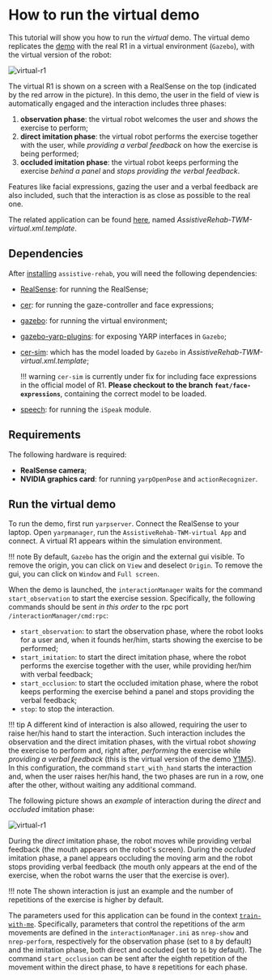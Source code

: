 # How to run the virtual demo

This tutorial will show you how to run the _virtual_ demo.
The virtual demo replicates the [demo](https://robotology.github.io/assistive-rehab/doc/mkdocs/site/main_apps/) with the real R1 in a virtual environment (`Gazebo`), with the virtual version of the robot:

![virtual-r1](https://user-images.githubusercontent.com/9716288/58802764-4104ab80-860e-11e9-868f-fce8e7708d49.png)

The virtual R1 is shown on a screen with a RealSense on the top (indicated by the red arrow in the picture).
In this demo, the user in the field of view is automatically engaged and the interaction includes three phases:

  1. **observation phase**: the virtual robot welcomes the user and _shows_ the exercise to perform;
  2. **direct imitation phase**: the virtual robot performs the exercise together with the user, while _providing a verbal feedback_ on how the exercise is being performed;
  3. **occluded imitation phase**: the virtual robot keeps performing the exercise _behind a panel_ and _stops providing the verbal feedback_.

Features like facial expressions, gazing the user and a verbal feedback are also included, such that the interaction is as close as possible to the real one.

The related application can be found [here](https://github.com/robotology/assistive-rehab/tree/master/app/scripts), named _AssistiveRehab-TWM-virtual.xml.template_.

## Dependencies

After [installing](https://robotology.github.io/assistive-rehab/doc/mkdocs/site/install/) `assistive-rehab`, you will need the following dependencies:

- [RealSense](https://github.com/IntelRealSense/librealsense): for running the RealSense;
- [cer](https://github.com/robotology/cer): for running the gaze-controller and face expressions;
- [gazebo](http://gazebosim.org/tutorials?cat=install): for running the virtual environment;
- [gazebo-yarp-plugins](https://github.com/robotology/gazebo-yarp-plugins): for exposing YARP interfaces in `Gazebo`;
- [cer-sim](https://github.com/robotology/cer-sim/tree/feat/face-expressions): which has the model loaded by `Gazebo` in _AssistiveRehab-TWM-virtual.xml.template_;

    !!! warning
        `cer-sim` is currently under fix for including face expressions in the official model of R1. **Please checkout to the branch `feat/face-expressions`**, containing the correct model to be loaded.
- [speech](https://github.com/robotology/speech): for running the `iSpeak` module.

## Requirements

The following hardware is required:

- **RealSense camera**;
- **NVIDIA graphics card**: for running `yarpOpenPose` and `actionRecognizer`.

## Run the virtual demo

To run the demo, first run `yarpserver`.
Connect the RealSense to your laptop.
Open `yarpmanager`, run the `AssistiveRehab-TWM-virtual App` and connect.
A virtual R1 appears within the simulation environment.

!!! note
    By default, `Gazebo` has the origin and the external gui visible. To remove the origin, you can click on `View` and deselect `Origin`. To remove the gui, you can click on `Window` and `Full screen`.

When the demo is launched, the `interactionManager` waits for the command `start_observation` to start the exercise session. Specifically, the following commands should be sent _in this order_ to the rpc port `/interactionManager/cmd:rpc`:

- `start_observation`: to start the observation phase, where the robot looks for a user and, when it founds her/him, starts showing the exercise to be performed;
- `start_imitation`: to start the direct imitation phase, where the robot performs the exercise together with the user, while providing her/him with verbal feedback;
- `start_occlusion`: to start the occluded imitation phase, where the robot keeps performing the exercise behind a panel and stops providing the verbal feedback;
- `stop`: to stop the interaction.

!!! tip
    A different kind of interaction is also allowed, requiring the user to raise her/his hand to start the interaction. Such interaction includes the observation and the direct imitation phases, with the virtual robot _showing_ the exercise to perform and, right after, _performing_ the exercise while _providing a verbal feedback_ (this is the virtual version of the demo [Y1M5](Y1M5.md)). In this configuration, the command `start_with_hand` starts the interaction and, when the user raises her/his hand, the two phases are run in a row, one after the other, without waiting any additional command.

The following picture shows an _example_ of interaction during the _direct_ and _occluded_ imitation phase:

![virtual-r1](https://user-images.githubusercontent.com/9716288/58812028-45868f80-8621-11e9-8c06-95df4f0a4d7e.gif)


During the _direct_ imitation phase, the robot moves while providing verbal feedback (the mouth appears on the robot's screen). During the _occluded_ imitation phase, a panel appears occluding the moving arm and the robot stops providing verbal feedback (the mouth only appears at the end of the exercise, when the robot warns the user that the exercise is over).

!!! note
    The shown interaction is just an example and the number of repetitions of the exercise is higher by default.

The parameters used for this application can be found in the context [`train-with-me`](https://github.com/robotology/assistive-rehab/tree/master/app/conf/train-with-me). Specifically, parameters that control the repetitions of the arm movements are defined in the  `interactionManager.ini` as `nrep-show` and `nrep-perform`, respectively for the observation phase (set to `8` by default) and the imitation phase, both direct and occluded (set to `16` by default). The command `start_occlusion` can be sent after the eighth  repetition of the movement within the direct phase, to have `8` repetitions for each phase.
